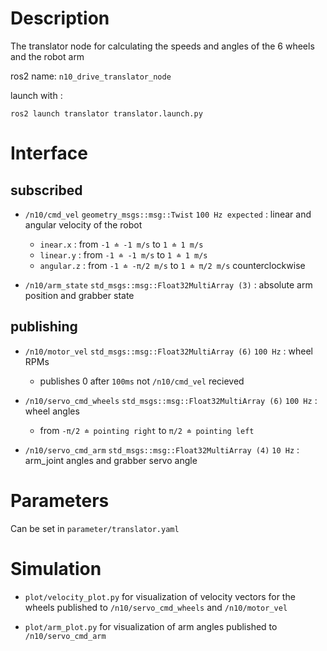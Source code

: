 # Description
The translator node for calculating the speeds and angles of the 6 wheels and the robot arm

ros2 name: `n10_drive_translator_node`

launch with :
```
ros2 launch translator translator.launch.py
```

# Interface

## subscribed
- `/n10/cmd_vel` `geometry_msgs::msg::Twist` `100 Hz expected` : linear and angular velocity of the robot
  - `inear.x` : from `-1 ≐ -1 m/s` to `1 ≐ 1 m/s`
  - `linear.y` : from `-1 ≐ -1 m/s` to `1 ≐ 1 m/s`
  - `angular.z` : from `-1 ≐ -π/2 m/s` to `1 ≐ π/2 m/s` counterclockwise 

- `/n10/arm_state` `std_msgs::msg::Float32MultiArray (3)` : absolute arm position and grabber state 

## publishing
- `/n10/motor_vel` `std_msgs::msg::Float32MultiArray (6)` `100 Hz` : wheel RPMs

  - publishes 0 after `100ms` not `/n10/cmd_vel` recieved

- `/n10/servo_cmd_wheels` `std_msgs::msg::Float32MultiArray (6)` `100 Hz` : wheel angles

  - from `-π/2 ≐ pointing right` to `π/2 ≐ pointing left`

-  `/n10/servo_cmd_arm` `std_msgs::msg::Float32MultiArray (4)` `10 Hz` : arm_joint angles and grabber servo angle

# Parameters
Can be set in `parameter/translator.yaml`

# Simulation
- `plot/velocity_plot.py` for visualization of velocity vectors for the wheels published to `/n10/servo_cmd_wheels` and `/n10/motor_vel`

- `plot/arm_plot.py` for visualization of arm angles published to `/n10/servo_cmd_arm` 
